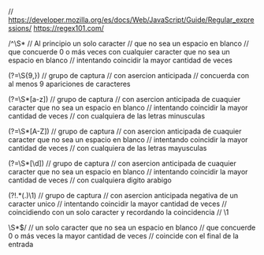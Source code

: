 // https://developer.mozilla.org/es/docs/Web/JavaScript/Guide/Regular_expressions/
https://regex101.com/


/^\S*           // Al principio un solo caracter 
                // que no sea un espacio en blanco
                // que concuerde 0 o más veces con cualquier caracter que no sea un espacio en blanco
                // intentando coincidir la mayor cantidad de veces

(?=\S{9,})      // grupo de captura
                // con asercion anticipada
                // concuerda con al menos 9 apariciones de caracteres

(?=\S*[a-z])    // grupo de captura
                // con asercion anticipada de cuaquier caracter que no sea un espacio en blanco
                // intentando coincidir la mayor cantidad de veces
                // con cualquiera de las letras minusculas

(?=\S*[A-Z])    // grupo de captura
                // con asercion anticipada de cuaquier caracter que no sea un espacio en blanco
                // intentando coincidir la mayor cantidad de veces
                // con cualquiera de las letras mayusculas

(?=\S*[\d])     // grupo de captura
                // con asercion anticipada de cuaquier caracter que no sea un espacio en blanco
                // intentando coincidir la mayor cantidad de veces
                // con cualquiera digito arabigo

(?!.*(.)\1)     // grupo de captura
                // con asercion anticipada negativa de un caracter unico
                // intentando coincidir la mayor cantidad de veces
                // coincidiendo con un solo caracter y recordando la coincidencia
                //  \1 
                

\S*$/           // un solo caracter que no sea un espacio en blanco
                // que concuerde 0 o más veces la mayor cantidad de veces
                // coincide con el final de la entrada

